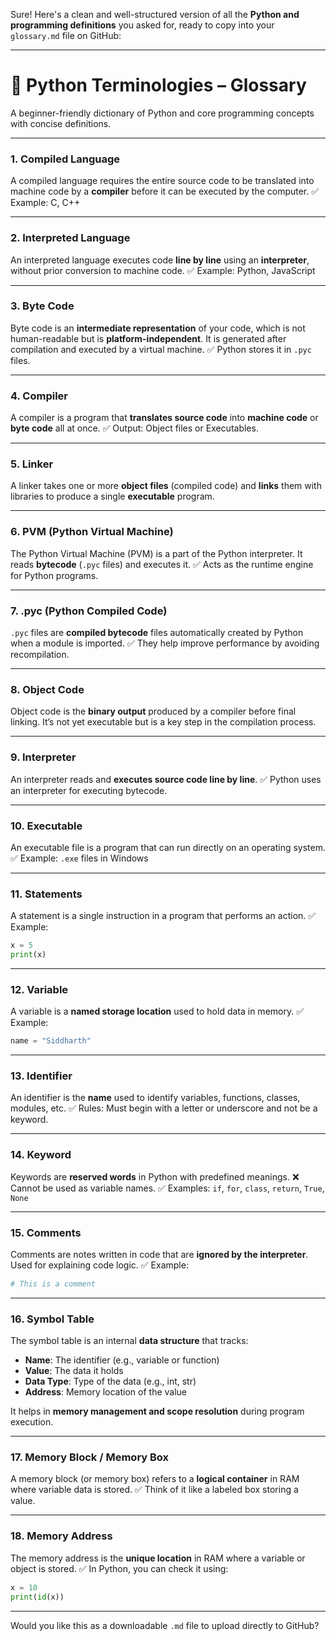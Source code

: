 Sure! Here's a clean and well-structured version of all the **Python and programming definitions** you asked for, ready to copy into your `glossary.md` file on GitHub:

---

# 📘 Python Terminologies – Glossary

A beginner-friendly dictionary of Python and core programming concepts with concise definitions.

---

### 1. **Compiled Language**

A compiled language requires the entire source code to be translated into machine code by a **compiler** before it can be executed by the computer.
✅ Example: C, C++

---

### 2. **Interpreted Language**

An interpreted language executes code **line by line** using an **interpreter**, without prior conversion to machine code.
✅ Example: Python, JavaScript

---

### 3. **Byte Code**

Byte code is an **intermediate representation** of your code, which is not human-readable but is **platform-independent**. It is generated after compilation and executed by a virtual machine.
✅ Python stores it in `.pyc` files.

---

### 4. **Compiler**

A compiler is a program that **translates source code** into **machine code** or **byte code** all at once.
✅ Output: Object files or Executables.

---

### 5. **Linker**

A linker takes one or more **object files** (compiled code) and **links** them with libraries to produce a single **executable** program.

---

### 6. **PVM (Python Virtual Machine)**

The Python Virtual Machine (PVM) is a part of the Python interpreter. It reads **bytecode** (`.pyc` files) and executes it.
✅ Acts as the runtime engine for Python programs.

---

### 7. **.pyc (Python Compiled Code)**

`.pyc` files are **compiled bytecode** files automatically created by Python when a module is imported.
✅ They help improve performance by avoiding recompilation.

---

### 8. **Object Code**

Object code is the **binary output** produced by a compiler before final linking. It’s not yet executable but is a key step in the compilation process.

---

### 9. **Interpreter**

An interpreter reads and **executes source code line by line**.
✅ Python uses an interpreter for executing bytecode.

---

### 10. **Executable**

An executable file is a program that can run directly on an operating system.
✅ Example: `.exe` files in Windows

---

### 11. **Statements**

A statement is a single instruction in a program that performs an action.
✅ Example:

```python
x = 5
print(x)
```

---

### 12. **Variable**

A variable is a **named storage location** used to hold data in memory.
✅ Example:

```python
name = "Siddharth"
```

---

### 13. **Identifier**

An identifier is the **name** used to identify variables, functions, classes, modules, etc.
✅ Rules: Must begin with a letter or underscore and not be a keyword.

---

### 14. **Keyword**

Keywords are **reserved words** in Python with predefined meanings.
❌ Cannot be used as variable names.
✅ Examples: `if`, `for`, `class`, `return`, `True`, `None`

---

### 15. **Comments**

Comments are notes written in code that are **ignored by the interpreter**.
Used for explaining code logic.
✅ Example:

```python
# This is a comment
```

---

### 16. **Symbol Table**

The symbol table is an internal **data structure** that tracks:

* **Name**: The identifier (e.g., variable or function)
* **Value**: The data it holds
* **Data Type**: Type of the data (e.g., int, str)
* **Address**: Memory location of the value

It helps in **memory management and scope resolution** during program execution.

---

### 17. **Memory Block / Memory Box**

A memory block (or memory box) refers to a **logical container** in RAM where variable data is stored.
✅ Think of it like a labeled box storing a value.

---

### 18. **Memory Address**

The memory address is the **unique location** in RAM where a variable or object is stored.
✅ In Python, you can check it using:

```python
x = 10
print(id(x))
```

---

Would you like this as a downloadable `.md` file to upload directly to GitHub?
